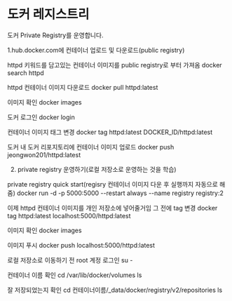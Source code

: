 # 도커 레지스트리
도커 Private Registry를 운영합니다.

1.hub.docker.com에 컨테이너 업로드 및 다운로드(public registry)

httpd 키워드를 담고있는 컨테이너 이미지를 public registry로 부터 가져옴
docker search httpd

httpd 컨테이너 이미지 다운로드
docker pull httpd:latest

이미지 확인
docker images

도커 로그인
docker login

컨테이너 이미지 태그 변경
docker tag httpd:latest DOCKER_ID/httpd:latest

도커 내 도커 리포지토리에 컨테이너 이미지 업로드
docker push jeongwon201/httpd:latest



2. private registry 운영하기(로컬 저장소로 운영하는 것을 학습)

private registry quick start(regisry 컨테이너 이미지 다운 후 실행까지 자동으로 해줌)
docker run -d -p 5000:5000 --restart always --name registry registry:2

이제 httpd 컨테이너 이미지를 개인 저장소에 넣어줄거임 그 전에 tag 변경
docker tag httpd:latest localhost:5000/httpd:latest

이미지 확인
docker images

이미지 푸시
docker push localhost:5000/httpd:latest

로컬 저장소로 이동하기 전 root 계정 로그인
su -

컨테이너 이름 확인
cd /var/lib/docker/volumes
ls

잘 저장되었는지 확인
cd 컨테이너이름/_data/docker/registry/v2/repositories
ls
